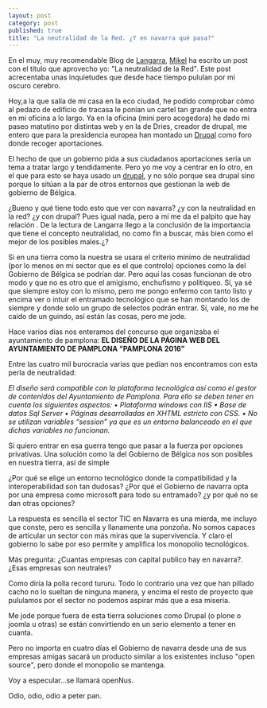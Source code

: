 ```yaml
---
layout: post
category: post
published: true
title: "La neutralidad de la Red. ¿Y en navarra qué pasa?"
---
```


En el muy, muy recomendable Blog de <a href="http://langarra.wordpress.com/2008/11/18/la-neutralidad-de-la-red/" title="langarra">Langarra</a>, <a href="http://langarra.wordpress.com/author/langarra/" title="mikel">Mikel</a> ha escrito un post con el título que aprovecho yo: "La neutralidad de la Red".  Este post acrecentaba unas inquietudes que desde hace tiempo pululan por mi oscuro cerebro. 

Hoy,a la que salía de mi casa en la eco ciudad, he podido comprobar cómo al pedazo de edificio de tracasa le ponían un cartel tan grande que no entra en mi oficina a lo largo. Ya en la oficina (mini pero acogedora) he dado mi paseo matutino por distintas web y en la  de Dries, creador de drupal, me entero que para la presidencia europea han montado un <a href="http://buytaert.net/belgium-be-using-drupal" title="dries">Drupal</a> como foro donde recoger aportaciones. 

El hecho de que un gobierno pida a sus ciudadanos aportaciones sería un tema a tratar largo y tendidamente. Pero yo me voy a centrar en lo otro,  en el que para esto se haya usado un <a href="http://forum2010.belgium.be/" title="forum2010">drupal</a>, y no sólo porque sea drupal sino porque  lo sitúan a la par de otros entornos que gestionan la web de gobierno de Bélgica. 

¿Bueno y qué tiene todo esto que ver con navarra? ¿y con la neutralidad en la red? ¿y con drupal? Pues igual nada, pero a mí me da el palpito que hay relación . De la lectura de Langarra llego a la conclusión de la importancia que tiene el concepto neutralidad, no como fin a buscar, más bien como el mejor de los posibles males.¿? 

Si en una tierra como la nuestra se usara el criterio mínimo de neutralidad (por lo menos en mi sector que es el que controlo) opciones como la del Gobierno de Bélgica se podrían dar. Pero aquí las cosas funcionan de otro modo y que no es otro que el amigismo, enchufismo y politiqueo. Sí, ya sé que siempre estoy con lo mismo, pero me pongo enfermo con tanto listo y encima ver o intuir el entramado tecnológico que se han montando los de siempre y donde solo un grupo de selectos podrán entrar. Sí, vale, no me he caído  de un guindo, así están las cosas, pero me jode. 

Hace varios días nos enteramos del concurso que organizaba el ayuntamiento de pamplona:
<strong>EL DISEÑO DE LA PÁGINA WEB DEL AYUNTAMIENTO DE PAMPLONA “PAMPLONA 2016”</strong>

Entre las cuatro mil burocracia varias que pedían nos encontramos con esta perla de neutralidad:

<em>El diseño será compatible con la plataforma tecnológica así como el gestor de contenidos del
Ayuntamiento de Pamplona. Para ello se deben tener en cuenta los siguientes aspectos:
• Plataforma windows con IIS
• Base de datos Sql Server
• Páginas desarrolladas en XHTML estricto con CSS.
• No se utilizan variables “session” ya que es un entorno balanceado en el que dichas
variables no funcionan.
</em>

Si quiero entrar en esa guerra tengo que pasar a la fuerza por opciones privativas. Una solución como la del Gobierno de Bélgica nos son posibles en nuestra tierra,  así de simple

 ¿Por qué se elige un entorno tecnológico donde la compatibilidad y la interoperabilidad son tan dudosas? 
 ¿Por qué el Gobierno de navarra opta por una empresa como microsoft para todo su entramado? 
 ¿y por qué no se dan otras opciones? 

La respuesta es sencilla el sector TIC en Navarra es una mierda, me incluyo que conste, pero es sencilla y llanamente una ponzoña. No somos capaces de articular un sector con más miras que la supervivencia. Y claro el gobierno  lo sabe por eso permite y amplifica los monopolio tecnológicos. 

Más pregunta:
 ¿Cuantas empresas con capital publico hay en navarra?.
 ¿Esas empresas son neutrales?

Como diría la polla record tururu. Todo lo contrario una vez que han pillado cacho no lo sueltan de ninguna manera, y encima el resto de proyecto que pululamos por el sector no podemos aspirar más que a esa miseria.

Me jode porque fuera de esta tierra soluciones como Drupal (o plone o joomla u otras) se están convirtiendo en un serio elemento a tener en cuanta. 

Pero no importa en cuatro días el Gobierno de navarra desde una de sus empresas amigas sacará un producto similar a los existentes incluso "open source", pero donde el monopolio se mantenga. 

Voy a especular...se llamará  openNus.

Odio, odio, odio a peter pan.